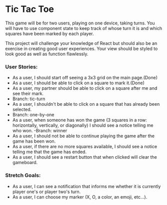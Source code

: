# Tic Tac Toe

This game will be for two users, playing on one device, taking turns. You will have to use component state to keep track of whose turn it is and which squares have been marked by each player.

This project will challenge your knowledge of React but should also be an exercise in creating good user experiences. Your view should be styled to look good as well as function flawlessly.

### User Stories:
- As a user, I should start off seeing a 3x3 grid on the main page.(Done)
- As a user, I should be able to click on a square to mark it.(Done)
- As a user, my partner should be able to click on a square after me and see their mark.
 - Branch: tic-turn
- As a user, I shouldn't be able to click on a square that has already been selected.
 - Branch: one-by-one
- As a user, when someone has won the game (3 squares in a row: horizontally, vertically, or diagonally) I should see a notice telling me who won.
    -Branch: winner
- As a user, I should not be able to continue playing the game after the game has been won.
- As a user, if there are no more squares available, I should see a notice telling me that the game has ended.
- As a user, I should see a restart button that when clicked will clear the gameboard.

### Stretch Goals:
- As a user, I can see a notification that informs me whether it is currently player one's or player two's turn.
- As a user, I can choose my marker (X, O, a color, an emoji, etc...).
